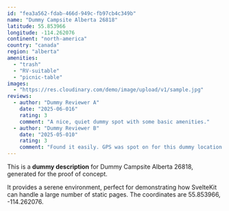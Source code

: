 ```yaml
---
id: "fea3a562-fdab-466d-949c-fb97cb4c349b"
name: "Dummy Campsite Alberta 26818"
latitude: 55.853966
longitude: -114.262076
continent: "north-america"
country: "canada"
region: "alberta"
amenities:
  - "trash"
  - "RV-suitable"
  - "picnic-table"
images:
  - "https://res.cloudinary.com/demo/image/upload/v1/sample.jpg"
reviews:
  - author: "Dummy Reviewer A"
    date: "2025-06-016"
    rating: 3
    comment: "A nice, quiet dummy spot with some basic amenities."
  - author: "Dummy Reviewer B"
    date: "2025-05-010"
    rating: 3
    comment: "Found it easily. GPS was spot on for this dummy location."
---
```


This is a **dummy description** for Dummy Campsite Alberta 26818, generated for the proof of concept.

It provides a serene environment, perfect for demonstrating how SvelteKit can handle a large number of static pages. The coordinates are 55.853966, -114.262076.
